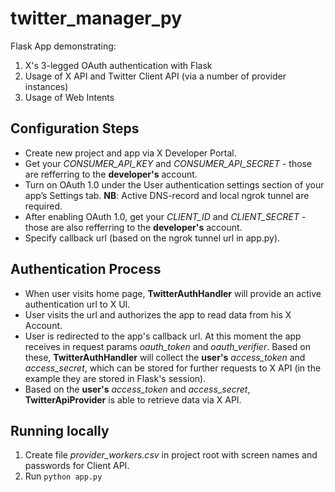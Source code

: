 # twitter_manager_py

Flask App demonstrating:
1) X's 3-legged OAuth authentication with Flask
2) Usage of X API and Twitter Client API (via a number of provider instances)
3) Usage of Web Intents

## Configuration Steps
- Create new project and app via X Developer Portal.
- Get your *CONSUMER_API_KEY* and *CONSUMER_API_SECRET* - those are refferring to the **developer's** account.
- Turn on OAuth 1.0 under the User authentication settings section of your app’s Settings tab. **NB**: Active DNS-record and local ngrok tunnel are required.
- After enabling OAuth 1.0, get your *CLIENT_ID* and *CLIENT_SECRET* - those are also refferring to the **developer's** account.
- Specify callback url (based on the ngrok tunnel url in app.py).

## Authentication Process
- When user visits home page, **TwitterAuthHandler** will provide an active authentication url to X UI.
- User visits the url and authorizes the app to read data from his X Account.
- User is redirected to the app's callback url. At this moment the app receives in request params *oauth_token* and *oauth_verifier*. Based on these, **TwitterAuthHandler** will collect the **user's** *access_token* and *access_secret*, which can be stored for further requests to X API (in the example they are stored in Flask's session).
- Based on the **user's** *access_token* and *access_secret*, **TwitterApiProvider** is able to retrieve data via X API.

## Running locally
1) Create file *provider_workers.csv* in project root with screen names and passwords for Client API.
2) Run `python app.py`